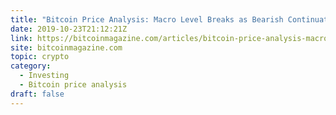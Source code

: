 ```yaml
---
title: "Bitcoin Price Analysis: Macro Level Breaks as Bearish Continuation Ensues"
date: 2019-10-23T21:12:21Z
link: https://bitcoinmagazine.com/articles/bitcoin-price-analysis-macro-level-breaks-as-bearish-continuation-ensues?utm_medium=RSS&utm_source=hune
site: bitcoinmagazine.com
topic: crypto
category:
  - Investing
  - Bitcoin price analysis
draft: false
---
```

